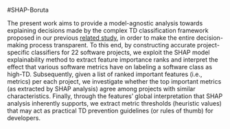 #SHAP-Boruta

The present work aims to provide a model-agnostic analysis towards explaining decisions made by the complex TD classification framework proposed in our previous [related study](https://ieeexplore.ieee.org/document/9622154), in order to make the entire decision-making process transparent. To this end, by constructing accurate project-specific classifiers for 22 software projects, we exploit the SHAP model explainability method to extract feature importance ranks and interpret the effect that various software metrics have on labeling a software class as high-TD. Subsequently, given a list of ranked important features (i.e., metrics) per each project, we investigate whether the top important metrics (as extracted by SHAP analysis) agree among projects with similar characteristics. Finally, through the features’ global interpretation that SHAP analysis inherently supports, we extract metric thresholds (heuristic values) that may act as practical TD prevention guidelines (or rules of thumb) for developers.
